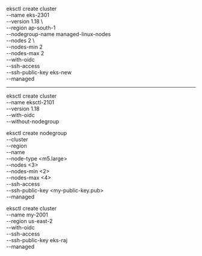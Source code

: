 eksctl create cluster \
--name eks-2301 \
--version 1.18 \      
--region ap-south-1 \
--nodegroup-name managed-linux-nodes \
--nodes 2 \                                      
--nodes-min 2 \
--nodes-max 2 \
--with-oidc \
--ssh-access \
--ssh-public-key eks-new \
--managed


--------------------------------------------------------------------------------
eksctl create cluster \
 --name eksctl-2101 \
 --version 1.18 \
 --with-oidc \
 --without-nodegroup


eksctl create nodegroup \
  --cluster <my-cluster> \
  --region <us-west-2> \
  --name <my-mng> \
  --node-type <m5.large> \
  --nodes <3> \
  --nodes-min <2> \
  --nodes-max <4> \
  --ssh-access \
  --ssh-public-key <my-public-key.pub> \
  --managed



  eksctl create cluster \
--name my-2001 \
--region us-east-2 \
--with-oidc \
--ssh-access \
--ssh-public-key eks-raj \
--managed